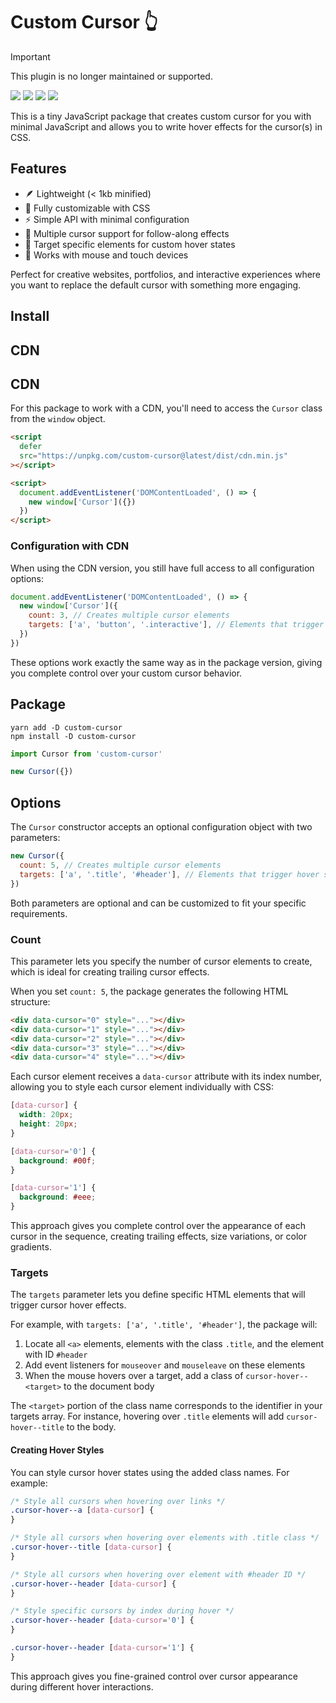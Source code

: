 # Custom Cursor 👆

> [!IMPORTANT] 
> This plugin is no longer maintained or supported.

![](https://img.shields.io/bundlephobia/min/custom-cursor)
![](https://img.shields.io/npm/v/custom-cursor)
![](https://img.shields.io/npm/dt/custom-cursor)
![](https://img.shields.io/github/license/markmead/custom-cursor)

This is a tiny JavaScript package that creates custom cursor for you with
minimal JavaScript and allows you to write hover effects for the cursor(s) in
CSS.

## Features

- 🪶 Lightweight (< 1kb minified)
- 🎨 Fully customizable with CSS
- ⚡ Simple API with minimal configuration
- 🔄 Multiple cursor support for follow-along effects
- 🎯 Target specific elements for custom hover states
- 📱 Works with mouse and touch devices

Perfect for creative websites, portfolios, and interactive experiences where you
want to replace the default cursor with something more engaging.

## Install

## CDN

## CDN

For this package to work with a CDN, you'll need to access the `Cursor` class
from the `window` object.

```html
<script
  defer
  src="https://unpkg.com/custom-cursor@latest/dist/cdn.min.js"
></script>

<script>
  document.addEventListener('DOMContentLoaded', () => {
    new window['Cursor']({})
  })
</script>
```

### Configuration with CDN

When using the CDN version, you still have full access to all configuration
options:

```js
document.addEventListener('DOMContentLoaded', () => {
  new window['Cursor']({
    count: 3, // Creates multiple cursor elements
    targets: ['a', 'button', '.interactive'], // Elements that trigger hover states
  })
})
```

These options work exactly the same way as in the package version, giving you
complete control over your custom cursor behavior.

## Package

```shell
yarn add -D custom-cursor
npm install -D custom-cursor
```

```js
import Cursor from 'custom-cursor'

new Cursor({})
```

## Options

The `Cursor` constructor accepts an optional configuration object with two
parameters:

```js
new Cursor({
  count: 5, // Creates multiple cursor elements
  targets: ['a', '.title', '#header'], // Elements that trigger hover states
})
```

Both parameters are optional and can be customized to fit your specific
requirements.

### Count

This parameter lets you specify the number of cursor elements to create, which
is ideal for creating trailing cursor effects.

When you set `count: 5`, the package generates the following HTML structure:

```html
<div data-cursor="0" style="..."></div>
<div data-cursor="1" style="..."></div>
<div data-cursor="2" style="..."></div>
<div data-cursor="3" style="..."></div>
<div data-cursor="4" style="..."></div>
```

Each cursor element receives a `data-cursor` attribute with its index number,
allowing you to style each cursor element individually with CSS:

```css
[data-cursor] {
  width: 20px;
  height: 20px;
}

[data-cursor='0'] {
  background: #00f;
}

[data-cursor='1'] {
  background: #eee;
}
```

This approach gives you complete control over the appearance of each cursor in
the sequence, creating trailing effects, size variations, or color gradients.

### Targets

The `targets` parameter lets you define specific HTML elements that will trigger
cursor hover effects.

For example, with `targets: ['a', '.title', '#header']`, the package will:

1. Locate all `<a>` elements, elements with the class `.title`, and the element
   with ID `#header`
2. Add event listeners for `mouseover` and `mouseleave` on these elements
3. When the mouse hovers over a target, add a class of `cursor-hover--<target>`
   to the document body

The `<target>` portion of the class name corresponds to the identifier in your
targets array. For instance, hovering over `.title` elements will add
`cursor-hover--title` to the body.

#### Creating Hover Styles

You can style cursor hover states using the added class names. For example:

```css
/* Style all cursors when hovering over links */
.cursor-hover--a [data-cursor] {
}

/* Style all cursors when hovering over elements with .title class */
.cursor-hover--title [data-cursor] {
}

/* Style all cursors when hovering over element with #header ID */
.cursor-hover--header [data-cursor] {
}

/* Style specific cursors by index during hover */
.cursor-hover--header [data-cursor='0'] {
}

.cursor-hover--header [data-cursor='1'] {
}
```

This approach gives you fine-grained control over cursor appearance during
different hover interactions.
